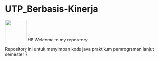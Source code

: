 # UTP_Berbasis-Kinerja

<img src="https://user-images.githubusercontent.com/103413005/174446322-279f927c-86d1-4c30-845f-a96d8102771b.gif" width="70" height="70">
HI! Welcome to my repository

Repository ini untuk menyimpan kode java praktikum pemrograman lanjut semester 2
